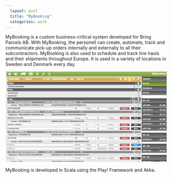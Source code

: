 ```yaml
---
  layout: post
  title: "MyBooking"
  categories: work
---
```


MyBooking is a custom business-critical system developed for Bring Parcels AB. With MyBooking, the personell can create, automate, track and communicate pick-up orders internally and externally to all their subcontractors. MyBooking is also used to schedule and track line hauls and their shipments throughout Europe. It is used in a variety of locations in Sweden and Denmark every day.

<img src="/images/projects/mybooking.png" />

MyBooking is developed in Scala using the Play! Framework and Akka.
